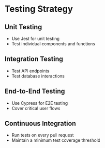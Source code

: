 # Testing Strategy

## Unit Testing
- Use Jest for unit testing
- Test individual components and functions

## Integration Testing
- Test API endpoints
- Test database interactions

## End-to-End Testing
- Use Cypress for E2E testing
- Cover critical user flows

## Continuous Integration
- Run tests on every pull request
- Maintain a minimum test coverage threshold